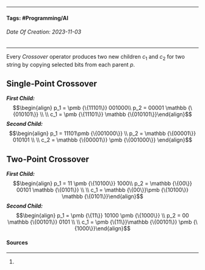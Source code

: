 __________________________________________________________________________
#### **Tags:** #Programming/AI 
###### *Date Of Creation: 2023-11-03*
__________________________________________________________________________
Every *Crossover* operator produces two new children $c_1$ and $c_2$ for two string by copying selected bits from each parent $p$.
## Single-Point Crossover

***First Child:***
$$\begin{align} p_1 = \pmb {\{11101\}} 001000\\ p_2 = 00001 \mathbb {\{010101\}} \\ \\ c_1 = \pmb {\{11101\}} \mathbb {\{010101\}}\end{align}$$
***Second Child:***
$$\begin{align} p_1 = 11101\pmb {\{001000\}} \\ p_2 = \mathbb {\{00001\}} 010101 \\ \\ c_2 = \mathbb {\{00001\}} \pmb {\{001000\}} \end{align}$$
## Two-Point Crossover

***First Child:***
$$\begin{align} p_1 = 11 \pmb {\{10100\}} 1000\\ p_2 = \mathbb {\{00\}} 00101 \mathbb {\{0101\}}  \\ \\ c_1 = \mathbb {\{00\}}\pmb {\{10100\}} \mathbb {\{0101\}}\end{align}$$
***Second Child:***
$$\begin{align} p_1 = \pmb {\{11\}} 10100 \pmb {\{1000\}} \\ p_2 = 00 \mathbb {\{00101\}} 0101  \\ \\ c_1 = \pmb {\{11\}}\mathbb {\{00101\}} \pmb {\{1000\}}\end{align}$$

#### Sources
__________________________________________________________________________
1. 